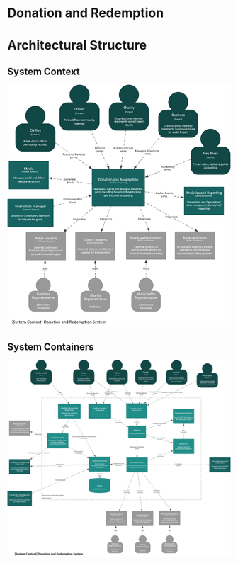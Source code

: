 # Donation and Redemption

# Architectural Structure

## System Context

![Donation and Redemption System Context](./Donation%20and%20Redemption%20Context.png)

## System Containers

![Donation and Redemption System Context](./Donation%20and%20Redemption%20Containers.png)
